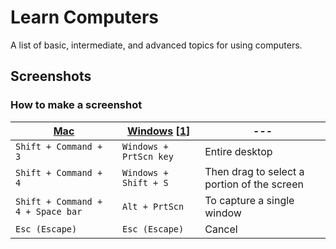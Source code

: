 # Learn Computers

A list of basic, intermediate, and advanced topics for using computers.







## Screenshots



### How to make a screenshot


[Mac](https://support.apple.com/en-us/HT201361) | [Windows](https://www.cnet.com/how-to/7-ways-you-can-take-screenshots-in-windows-10) [[1](https://www.howtogeek.com/226280/how-to-take-screenshots-in-windows-10/)] | ---
--- | --- | ---
`Shift + Command + 3` | `Windows + PrtScn key` | Entire desktop
`Shift + Command + 4` | `Windows + Shift + S` | Then drag to select a portion of the screen
`Shift + Command + 4 + Space bar` | `Alt + PrtScn` | To capture a single window
`Esc (Escape)` | `Esc (Escape)` | Cancel
